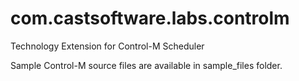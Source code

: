 # com.castsoftware.labs.controlm
Technology Extension for Control-M Scheduler

Sample Control-M source files are available in sample_files folder.
